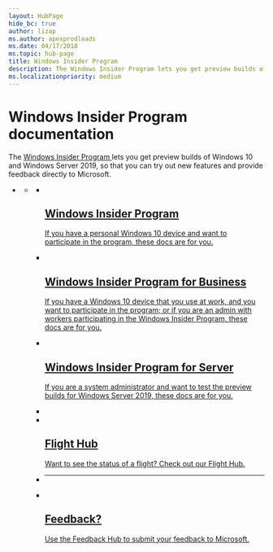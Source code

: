 ```yaml
---
layout: HubPage
hide_bc: true
author: lizap
ms.author: apexprodleads
ms.date: 04/17/2018
ms.topic: hub-page
title: Windows Insider Program
description: The Windows Insider Program lets you get preview builds of Windows 10 and Windows Server 2019, and provide feedback directly to Microsoft.
ms.localizationpriority: medium
---
```


<div id="main" class="v2">
<div class="container">
    <h1>Windows Insider Program documentation</h1>
    <p>The <a href="https://insider.windows.com/" <b>Windows Insider Program </b></a> lets you get preview builds of Windows 10 and Windows Server 2019, so that you can try out new features and  provide feedback directly to Microsoft.</p>
    <p> </p>
    <ul class="pivots">
        <li>
            <a href="#main"></a>
            <ul id="main">
                <li>
                    <a href="#mainPanel"></a>
                    <ul id="mainPanel" class="cardsF">
                        <li>
                            <a href="/windows-insider/at-home/">
                            <div class="cardSize">
                                <div class="cardPadding">
                                    <div class="card">
                                        <div class="cardImageOuter">
                                            <div class="cardImage">
                                                <img src="https://docs.microsoft.com/media/common/i_whats-new.svg" alt="" />
                                            </div>
                                        </div>
                                        <div class="cardText">
                                            <h2>Windows Insider Program</h2>
                                            <p>If you have a personal Windows 10 device and want to participate in the program, these docs are for you.</p>
                                        </div>
                                    </div>
                                </div>
                            </div>
                            </a>
                        </li>
                        <li>
                            <a href="/windows-insider/at-work-pro/">
                            <div class="cardSize">
                                <div class="cardPadding">
                                    <div class="card">
                                        <div class="cardImageOuter">
                                            <div class="cardImage">
                                                <img src="https://docs.microsoft.com/media/common/i_management.svg" alt="" />
                                            </div>
                                        </div>
                                        <div class="cardText">
                                            <h2>Windows Insider Program for Business</h2>
                                            <p>If you have a Windows 10 device that you use at work, and you want to participate in the program; or if you are an admin with workers participating in the Windows Insider Program, these docs are for you.</p>
                                        </div>
                                    </div>
                                </div>
                            </div>
                            </a>
                        </li>
                        <li>
                            <a href="/windows-insider/at-work/">
                            <div class="cardSize">
                                <div class="cardPadding">
                                    <div class="card">
                                        <div class="cardImageOuter">
                                            <div class="cardImage">
                                                <img src="https://docs.microsoft.com/media/common/i_server.svg" alt="" />
                                            </div>
                                        </div>
                                        <div class="cardText">
                                            <h2>Windows Insider Program for Server</h2>
                                            <p>If you are a system administrator and want to test the preview builds for Windows Server 2019, these docs are for you.</p>
                                        </div>
                                    </div>
                                </div>
                            </div>
                            </a>
                        </li>
                        <li></li>
                        <li>
                            <a href="/windows-insider/flight-hub">
                            <div class="cardSize">
                                <div class="cardPadding">
                                    <div class="card">
                                        <div class="cardImageOuter">
                                            <div class="cardImage">
                                                <img src="https://docs.microsoft.com/media/common/i_get-started.svg" alt="" />
                                            </div>
                                        </div>
                                        <div class="cardText">
                                            <h2>Flight Hub</h2>
                                            <p>Want to see the status of a flight? Check out our Flight Hub.</p>
                                        </div>
                                    </div>
                                </div>
                            </div>
                            </a>
                        </li>
                        <li class="fullSpan">
                            <hr />
                        </li>
                        <li>
                            <a href="https://support.microsoft.com/help/4021566/windows-10-send-feedback-to-microsoft-with-feedback-hub-app">
                            <div class="cardSize">
                                <div class="cardPadding">
                                    <div class="card">
                                        <div class="cardImageOuter">
                                            <div class="cardImage">
                                                <img src="https://docs.microsoft.com/media/common/i_feedback.svg" alt="" />
                                            </div>
                                        </div>
                                        <div class="cardText">
                                            <h2>Feedback?</h2>
                                            <p>Use the Feedback Hub to submit your feedback to Microsoft.</p>
                                        </div>
                                    </div>
                                </div>
                            </div>
                            </a>
                        </li>
                    </ul>
                </li>
            </ul>
        </li>
    </ul>
</div>
